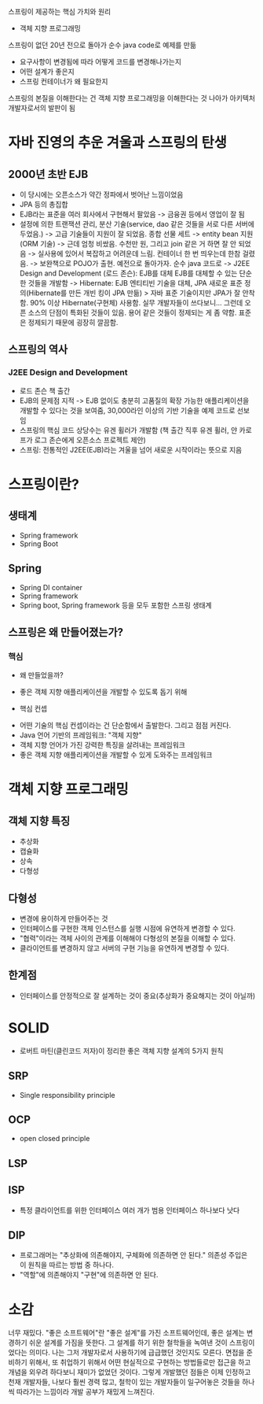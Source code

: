 스프링이 제공하는 핵심 가치와 원리
- 객체 지향 프로그래밍

스프링이 없던 20년 전으로 돌아가 순수 java code로 예제를 만듦
- 요구사항이 변경됨에 따라 어떻게 코드를 변경해나가는지
- 어떤 설계가 좋은지 
- 스프링 컨테이너가 왜 필요한지 

스프링의 본질을 이해한다는 건 객체 지향 프로그래밍을 이해한다는 것 나아가 아키텍처 개발자로서의 발판이 됨 


# 자바 진영의 추운 겨울과 스프링의 탄생 
## 2000년 초반 EJB 
- 이 당시에는 오픈소스가 약간 정파에서 벗어난 느낌이었음
- JPA 등의 총집합
- EJB라는 표준을 여러 회사에서 구현해서 팔았음 -> 금융권 등에서 영업이 잘 됨 
- 설정에 의한 트랜잭션 관리, 분산 기술(service, dao 같은 것들을 서로 다른 서버에 두었음.) 
    -> 고급 기술들이 지원이 잘 되었음. 종합 선물 세트 
    -> entity bean 지원 (ORM 기술) -> 근데 엄청 비쌌음. 수천만 원, 그리고 join 같은 거 하면 잘 안 되었음 
    -> 실사용에 있어서 복잡하고 어려운데 느림. 컨테이너 한 번 띄우는데 한참 걸렸음. 
    -> 보완책으로 POJO가 출현. 예전으로 돌아가자. 순수 java 코드로
    -> J2EE Design and Development (로드 존슨): EJB를 대체 EJB를 대체할 수 있는 단순한 것들을 개발함
    -> Hibernate: EJB 엔티티빈 기술을 대체, JPA 새로운 표준 정의(Hibernate를 만든 개빈 킹이 JPA 만듦)
        > 자바 표준 기술이지만 JPA가 잘 안착함. 90% 이상 Hibernate(구현체) 사용함. 실무 개발자들이 쓰다보니... 그런데 오픈 소스의 단점이 특화된 것들이 있음. 
          용어 같은 것들이 정제되는 게 좀 약함. 표준은 정제되기 때문에 굉장히 깔끔함.


## 스프링의 역사 
### J2EE Design and Development
* 로드 존슨 책 출간 
* EJB의 문제점 지적 -> EJB 없이도 충분히 고품질의 확장 가능한 애플리케이션을 개발할 수 있다는 것을 보여줌, 30,000라인 이상의 기반 기술을 예제 코드로 선보임 
* 스프링의 핵심 코드 상당수는 유겐 휠러가 개발함 (책 출간 직후 유겐 휠러, 얀 카로프가 로그 존슨에게 오픈소스 프로젝트 제안)
* 스프링: 전통적인 J2EE(EJB)라는 겨울을 넘어 새로운 시작이라는 뜻으로 지음 



# 스프링이란?
## 생태계 
* Spring framework
* Spring Boot 

## Spring
* Spring DI container 
* Spring framework
* Spring boot, Spring framework 등을 모두 포함한 스프링 생태계 

## 스프링은 왜 만들어졌는가?
### 핵심
* 왜 만들었을까?
- 좋은 객체 지향 애플리케이션을 개발할 수 있도록 돕기 위해

* 핵심 컨셉
- 어떤 기술의 핵심 컨셉이라는 건 단순함에서 출발한다. 그리고 점점 커진다. 
- Java 언어 기반의 프레임워크: "객체 지향"
- 객체 지향 언어가 가진 강력한 특징을 살려내는 프레임워크
- 좋은 객체 지향 애플리케이션을 개발할 수 있게 도와주는 프레임워크 



# 객체 지향 프로그래밍 
## 객체 지향 특징 
* 추상화
* 캡슐화 
* 상속
* 다형성 

## 다형성
* 변경에 용이하게 만들어주는 것 
* 인터페이스를 구현한 객체 인스턴스를 실행 시점에 유연하게 변경할 수 있다.
* "협력"이라는 객체 사이의 관계를 이해해야 다형성의 본질을 이해할 수 있다.
* 클라이언트를 변경하지 않고 서버의 구현 기능을 유연하게 변경할 수 있다. 

## 한계점
* 인터페이스를 안정적으로 잘 설계하는 것이 중요(추상화가 중요해지는 것이 아닐까)


# SOLID
* 로버트 마틴(클린코드 저자)이 정리한 좋은 객체 지향 설계의 5가지 원칙 

## SRP
* Single responsibility principle

## OCP
* open closed principle

## LSP

## ISP
* 특정 클라이언트를 위한 인터페이스 여러 개가 범용 인터페이스 하나보다 낫다 

## DIP
* 프로그래머는 "추상화에 의존해야지, 구체화에 의존하면 안 된다." 의존성 주입은 이 원칙을 따르는 방법 중 하나다. 
* "역할"에 의존해야지 "구현"에 의존하면 안 된다.


# 소감
너무 재밌다. "좋은 소프트웨어"란 "좋은 설계"를 가진 소프트웨어인데, 좋은 설계는 변경하기 쉬운 설계를 가짐을 뜻한다. 
그 설계를 하기 위한 철학들을 녹여낸 것이 스프링이었다는 의미다. 나는 그저 개발자로서 사용하기에 급급했던 것인지도 모른다. 
면접을 준비하기 위해서, 또 취업하기 위해서 어떤 현실적으로 구현하는 방법들로만 접근을 하고 개념을 외우려 하다보니 재미가 없었던 것이다. 
그렇게 개발했던 점들은 이제 인정하고 천재 개발자들, 나보다 훨씬 경력 많고, 철학이 있는 개발자들이 일구어놓은 것들을 하나씩 따라가는 느낌이라 개발 공부가 재밌게 느껴진다. 